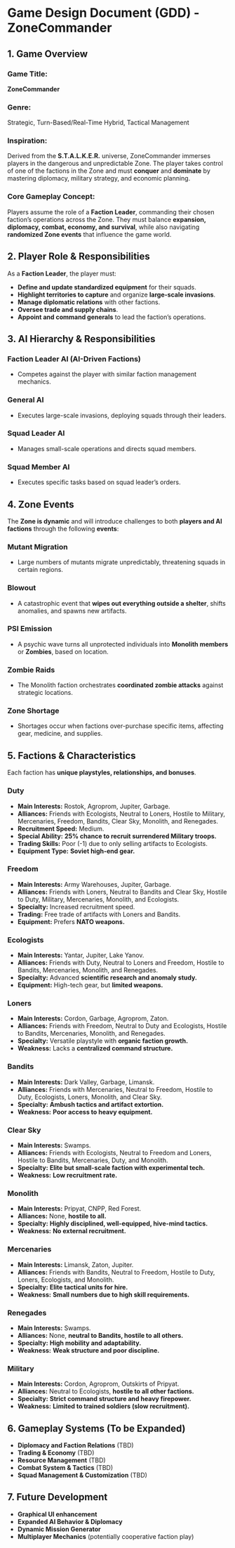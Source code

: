 # **Game Design Document (GDD) - ZoneCommander**

## **1. Game Overview**
### **Game Title:**
**ZoneCommander**

### **Genre:**
Strategic, Turn-Based/Real-Time Hybrid, Tactical Management

### **Inspiration:**
Derived from the **S.T.A.L.K.E.R.** universe, ZoneCommander immerses players in the dangerous and unpredictable Zone. The player takes control of one of the factions in the Zone and must **conquer** and **dominate** by mastering diplomacy, military strategy, and economic planning.

### **Core Gameplay Concept:**
Players assume the role of a **Faction Leader**, commanding their chosen faction’s operations across the Zone. They must balance **expansion, diplomacy, combat, economy, and survival**, while also navigating **randomized Zone events** that influence the game world.

## **2. Player Role & Responsibilities**
As a **Faction Leader**, the player must:
- **Define and update standardized equipment** for their squads.
- **Highlight territories to capture** and organize **large-scale invasions**.
- **Manage diplomatic relations** with other factions.
- **Oversee trade and supply chains**.
- **Appoint and command generals** to lead the faction’s operations.

## **3. AI Hierarchy & Responsibilities**
### **Faction Leader AI (AI-Driven Factions)**
- Competes against the player with similar faction management mechanics.

### **General AI**
- Executes large-scale invasions, deploying squads through their leaders.

### **Squad Leader AI**
- Manages small-scale operations and directs squad members.

### **Squad Member AI**
- Executes specific tasks based on squad leader’s orders.

## **4. Zone Events**
The **Zone is dynamic** and will introduce challenges to both **players and AI factions** through the following **events**:

### **Mutant Migration**
- Large numbers of mutants migrate unpredictably, threatening squads in certain regions.

### **Blowout**
- A catastrophic event that **wipes out everything outside a shelter**, shifts anomalies, and spawns new artifacts.

### **PSI Emission**
- A psychic wave turns all unprotected individuals into **Monolith members** or **Zombies**, based on location.

### **Zombie Raids**
- The Monolith faction orchestrates **coordinated zombie attacks** against strategic locations.

### **Zone Shortage**
- Shortages occur when factions over-purchase specific items, affecting gear, medicine, and supplies.

## **5. Factions & Characteristics**
Each faction has **unique playstyles, relationships, and bonuses**.

### **Duty**
- **Main Interests:** Rostok, Agroprom, Jupiter, Garbage.
- **Alliances:** Friends with Ecologists, Neutral to Loners, Hostile to Military, Mercenaries, Freedom, Bandits, Clear Sky, Monolith, and Renegades.
- **Recruitment Speed:** Medium.
- **Special Ability:** **25% chance to recruit surrendered Military troops.**
- **Trading Skills:** Poor (-1) due to only selling artifacts to Ecologists.
- **Equipment Type:** **Soviet high-end gear.**

### **Freedom**
- **Main Interests:** Army Warehouses, Jupiter, Garbage.
- **Alliances:** Friends with Loners, Neutral to Bandits and Clear Sky, Hostile to Duty, Military, Mercenaries, Monolith, and Ecologists.
- **Specialty:** Increased recruitment speed.
- **Trading:** Free trade of artifacts with Loners and Bandits.
- **Equipment:** Prefers **NATO weapons.**

### **Ecologists**
- **Main Interests:** Yantar, Jupiter, Lake Yanov.
- **Alliances:** Friends with Duty, Neutral to Loners and Freedom, Hostile to Bandits, Mercenaries, Monolith, and Renegades.
- **Specialty:** Advanced **scientific research and anomaly study.**
- **Equipment:** High-tech gear, but **limited weapons.**

### **Loners**
- **Main Interests:** Cordon, Garbage, Agroprom, Zaton.
- **Alliances:** Friends with Freedom, Neutral to Duty and Ecologists, Hostile to Bandits, Mercenaries, Monolith, and Renegades.
- **Specialty:** Versatile playstyle with **organic faction growth.**
- **Weakness:** Lacks a **centralized command structure.**

### **Bandits**
- **Main Interests:** Dark Valley, Garbage, Limansk.
- **Alliances:** Friends with Mercenaries, Neutral to Freedom, Hostile to Duty, Ecologists, Loners, Monolith, and Clear Sky.
- **Specialty:** **Ambush tactics and artifact extortion.**
- **Weakness:** **Poor access to heavy equipment.**

### **Clear Sky**
- **Main Interests:** Swamps.
- **Alliances:** Friends with Ecologists, Neutral to Freedom and Loners, Hostile to Bandits, Mercenaries, Duty, and Monolith.
- **Specialty:** **Elite but small-scale faction with experimental tech.**
- **Weakness:** **Low recruitment rate.**

### **Monolith**
- **Main Interests:** Pripyat, CNPP, Red Forest.
- **Alliances:** None, **hostile to all.**
- **Specialty:** **Highly disciplined, well-equipped, hive-mind tactics.**
- **Weakness:** **No external recruitment.**

### **Mercenaries**
- **Main Interests:** Limansk, Zaton, Jupiter.
- **Alliances:** Friends with Bandits, Neutral to Freedom, Hostile to Duty, Loners, Ecologists, and Monolith.
- **Specialty:** **Elite tactical units for hire.**
- **Weakness:** **Small numbers due to high skill requirements.**

### **Renegades**
- **Main Interests:** Swamps.
- **Alliances:** None, **neutral to Bandits, hostile to all others.**
- **Specialty:** **High mobility and adaptability.**
- **Weakness:** **Weak structure and poor discipline.**

### **Military**
- **Main Interests:** Cordon, Agroprom, Outskirts of Pripyat.
- **Alliances:** Neutral to Ecologists, **hostile to all other factions.**
- **Specialty:** **Strict command structure and heavy firepower.**
- **Weakness:** **Limited to trained soldiers (slow recruitment).**

## **6. Gameplay Systems (To be Expanded)**
- **Diplomacy and Faction Relations** (TBD)
- **Trading & Economy** (TBD)
- **Resource Management** (TBD)
- **Combat System & Tactics** (TBD)
- **Squad Management & Customization** (TBD)

## **7. Future Development**
- **Graphical UI enhancement**
- **Expanded AI Behavior & Diplomacy**
- **Dynamic Mission Generator**
- **Multiplayer Mechanics** (potentially cooperative faction play)